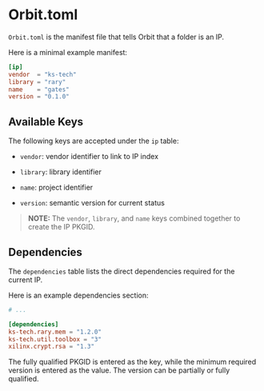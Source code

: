 # Orbit.toml

`Orbit.toml` is the manifest file that tells Orbit that a folder is an IP.

Here is a minimal example manifest:
``` toml
[ip]
vendor  = "ks-tech"
library = "rary"
name    = "gates"
version = "0.1.0"
```

## Available Keys

The following keys are accepted under the `ip` table:

- `vendor`: vendor identifier to link to IP index

- `library`: library identifier

- `name`: project identifier

- `version`: semantic version for current status

> __NOTE:__ The `vendor`, `library`, and `name` keys combined together to create the IP PKGID.

## Dependencies

The `dependencies` table lists the direct dependencies required for the current IP.

Here is an example dependencies section:
``` toml
# ...

[dependencies]
ks-tech.rary.mem = "1.2.0"
ks-tech.util.toolbox = "3"
xilinx.crypt.rsa = "1.3"
```

The fully qualified PKGID is entered as the key, while the minimum required version is entered as the value. The version can be partially or fully qualified.
